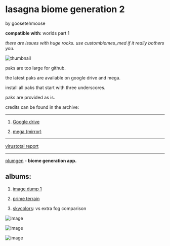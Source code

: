 # lasagna biome generation 2
by goosetehmoose

**compatible with:** worlds part 1

*there are issues with huge rocks. use custombiomes_med if it really bothers you.*

![thumbnail](https://i.imgur.com/brZBg1X.jpeg)

paks are too large for github.

the latest paks are available on google drive and mega.

install all paks that start with three underscores.

paks are provided as is.

credits can be found in the archive:

---
1. [Google drive](https://drive.google.com/file/d/1N2s99EMmFnYfxMJRrg8X7MNc5pjqC5DZ/view?usp=sharing)

2. [mega (mirror)](https://mega.nz/file/c25nlLiQ#ou0KIs14CEIMnq7wXL2eKilziVp1Qmmcgn9QiDS4hdk)

---
[virustotal report](https://www.virustotal.com/gui/file/1bac57d6930cc78d5a838489194c5ddd0fb984b31b5e4dac8f88cf7dfdbd3ced/detection)

---

[plumgen](https://github.com/SunnySummit/PLUMGEN/releases) - **biome generation app.**

## albums:

1. [image dump 1](https://imgur.com/a/7i6oG51)

2. [prime terrain](https://imgur.com/a/primeterrain-album-lasagna-environments-mod-SS6PYdZ)

3. [skycolors](https://i.imgur.com/CY8Quzs.jpeg): vs extra fog comparison

![image](https://i.imgur.com/5NTW0jZ.jpeg)

![image](https://i.imgur.com/GXhAWfM.jpeg)

![image](https://i.imgur.com/rO20TBL.jpeg)